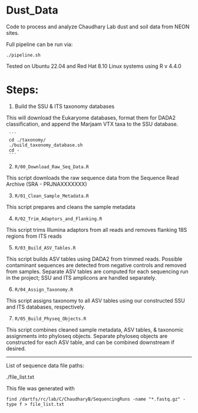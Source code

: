 # Dust_Data

Code to process and analyze Chaudhary Lab dust and soil data from NEON sites.


Full pipeline can be run via:

```./pipeline.sh```


Tested on Ubuntu 22.04 and Red Hat 8.10 Linux systems using R v 4.4.0


# Steps:

  1. Build the SSU & ITS taxonomy databases

  This will download the Eukaryome databases, format them for DADA2 classification, and append the Marjaam VTX taxa to the SSU database.
  
     ```
     cd ./taxonomy/
     ./build_taxonomy_database.sh
     cd -
     ```
  2.  ```R/00_Download_Raw_Seq_Data.R```
  
  This script downloads the raw sequence data from the Sequence Read Archive (SRA - PRJNAXXXXXXX)

  3. ```R/01_Clean_Sample_Metadata.R```

  This script prepares and cleans the sample metadata

  4. ```R/02_Trim_Adaptors_and_Flanking.R```

  This script trims Illumina adaptors from all reads and removes flanking 18S regions from ITS reads

  5. ```R/03_Build_ASV_Tables.R```

  This script builds ASV tables using DADA2 from trimmed reads. Possible contaminant sequences are detected from negative controls and removed from samples.
  Separate ASV tables are computed for each sequencing run in the project; SSU and ITS amplicons are handled separately.

  6. ```R/04_Assign_Taxonomy.R```

  This script assigns taxonomy to all ASV tables using our constructed SSU and ITS databases, respectively.

  7. ```R/05_Build_Physeq_Objects.R```

  This script combines cleaned sample metadata, ASV tables, & taxonomic assignments into phyloseq objects. Separate phyloseq objects are constructed for each ASV table, and can be combined downstream if desired.
  


___



List of sequence data file paths:

./file_list.txt

This file was generated with

```find /dartfs/rc/lab/C/ChaudharyB/SequencingRuns -name "*.fastq.gz" -type f > file_list.txt```
